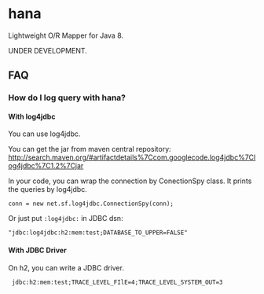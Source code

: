 hana
====

Lightweight O/R Mapper for Java 8.

UNDER DEVELOPMENT.

## FAQ

### How do I log query with hana?

#### With log4jdbc

You can use log4jdbc.

You can get the jar from maven central repository:
http://search.maven.org/#artifactdetails%7Ccom.googlecode.log4jdbc%7Clog4jdbc%7C1.2%7Cjar

In your code, you can wrap the connection by ConectionSpy class. It prints the queries by log4jdbc.

    conn = new net.sf.log4jdbc.ConnectionSpy(conn);

Or just put `:log4jdbc:` in JDBC dsn:

    "jdbc:log4jdbc:h2:mem:test;DATABASE_TO_UPPER=FALSE"

#### With JDBC Driver

On h2, you can write a JDBC driver.

     jdbc:h2:mem:test;TRACE_LEVEL_FIlE=4;TRACE_LEVEL_SYSTEM_OUT=3


